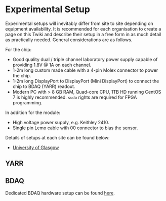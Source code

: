Experimental Setup
==================

Experimental setups will inevitably differ from site to site depending
on equipment availability. It is recommended for each organisation to
create a page on this Twiki and describe their setup in a free form in
as much detail as practically needed. General considerations are as
follows.

For the chip:

-   Good quality dual / triple channel laboratory power supply capable
    of providing 1.8V @ 1A on each channel.
-   1-2m long custom made cable with a 4-pin Molex connector to power
    the chip.
-   1-2m long DisplayPort to DisplayPort (Mini DisplayPort) to
    connect the chip to BDAQ (YARR) readout.
-   Modern PC with &gt; 8 GB RAM, Quad-core CPU, 1TB HD running CentOS 7
    is highly recommended. ```sudo``` rights are required for FPGA programming.

In addition for the module:

-   High voltage power supply, e.g. Keithley 2410.
-   Single pin Lemo cable with 00 connector to bias the sensor.

Details of setups at each site can be found below:

-   [University of
    Glasgow](CharacterisationSetups#University_of_Glasgow)
    

YARR
----




BDAQ
----
Dedicated BDAQ hardware setup can be found [here](https://gitlab.cern.ch/silab/bdaq53/wikis/home#hardware-setup).
